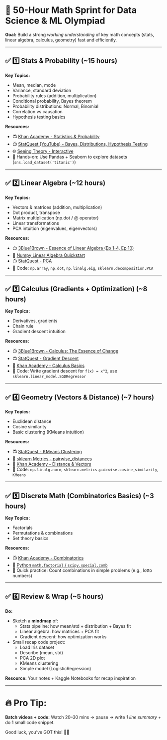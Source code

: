 # 🚀 50-Hour Math Sprint for Data Science & ML Olympiad

**Goal:** Build a strong *working understanding* of key math concepts (stats, linear algebra, calculus, geometry) fast and efficiently.

---

## ✅ 1️⃣ Stats & Probability (~15 hours)

**Key Topics:**
- Mean, median, mode
- Variance, standard deviation
- Probability rules (addition, multiplication)
- Conditional probability, Bayes theorem
- Probability distributions: Normal, Binomial
- Correlation vs causation
- Hypothesis testing basics

**Resources:**
- 📺 [Khan Academy - Statistics & Probability](https://www.khanacademy.org/math/statistics-probability)
- 📺 [StatQuest (YouTube) - Bayes, Distributions, Hypothesis Testing](https://www.youtube.com/c/joshstarmer)
- 🌐 [Seeing Theory - Interactive](https://seeing-theory.brown.edu)
- 📝 Hands-on: Use Pandas + Seaborn to explore datasets (`sns.load_dataset('titanic')`)

---

## ✅ 2️⃣ Linear Algebra (~12 hours)

**Key Topics:**
- Vectors & matrices (addition, multiplication)
- Dot product, transpose
- Matrix multiplication (np.dot / @ operator)
- Linear transformations
- PCA intuition (eigenvalues, eigenvectors)

**Resources:**
- 📺 [3Blue1Brown - Essence of Linear Algebra (Ep 1-4, Ep 10)](https://www.youtube.com/playlist?list=PLZHQObOWTQDMsr9K-rj53DwVRMYO3t5Yr)
- 📖 [Numpy Linear Algebra Quickstart](https://numpy.org/doc/stable/user/quickstart.html)
- 📺 [StatQuest - PCA](https://www.youtube.com/watch?v=FgakZw6K1QQ)
- 📝 Code: `np.array`, `np.dot`, `np.linalg.eig`, `sklearn.decomposition.PCA`

---

## ✅ 3️⃣ Calculus (Gradients + Optimization) (~8 hours)

**Key Topics:**
- Derivatives, gradients
- Chain rule
- Gradient descent intuition

**Resources:**
- 📺 [3Blue1Brown - Calculus: The Essence of Change](https://www.youtube.com/watch?v=WUvTyaaNkzM)
- 📺 [StatQuest - Gradient Descent](https://www.youtube.com/watch?v=sDv4f4s2SB8)
- 📖 [Khan Academy - Calculus Basics](https://www.khanacademy.org/math/calculus-1)
- 📝 Code: Write gradient descent for `f(x) = x^2`, use `sklearn.linear_model.SGDRegressor`

---

## ✅ 4️⃣ Geometry (Vectors & Distance) (~7 hours)

**Key Topics:**
- Euclidean distance
- Cosine similarity
- Basic clustering (KMeans intuition)

**Resources:**
- 📺 [StatQuest - KMeans Clustering](https://www.youtube.com/watch?v=4b5d3muPQmA)
- 📖 [sklearn Metrics - pairwise_distances](https://scikit-learn.org/stable/modules/generated/sklearn.metrics.pairwise_distances.html)
- 📖 [Khan Academy - Distance & Vectors](https://www.khanacademy.org/math/linear-algebra/vectors-and-spaces)
- 📝 Code: `np.linalg.norm`, `sklearn.metrics.pairwise.cosine_similarity`, `KMeans`

---

## ✅ 5️⃣ Discrete Math (Combinatorics Basics) (~3 hours)

**Key Topics:**
- Factorials
- Permutations & combinations
- Set theory basics

**Resources:**
- 📺 [Khan Academy - Combinatorics](https://www.khanacademy.org/math/statistics-probability/probability-library)
- 📖 [Python `math.factorial` / `scipy.special.comb`](https://docs.python.org/3/library/math.html#math.factorial)
- 📝 Quick practice: Count combinations in simple problems (e.g., lotto numbers)

---

## ✅ 6️⃣ Review & Wrap (~5 hours)

**Do:**
- Sketch a **mindmap** of:
    - Stats pipeline: how mean/std + distribution + Bayes fit
    - Linear algebra: how matrices + PCA fit
    - Gradient descent: how optimization works
- Small recap code project:
    - Load Iris dataset
    - Describe (mean, std)
    - PCA 2D plot
    - KMeans clustering
    - Simple model (LogisticRegression)

**Resource:** Your notes + Kaggle Notebooks for recap inspiration

---

# 🔥 Pro Tip:
**Batch videos + code:** Watch 20–30 mins → pause → write *1 line summary* + do 1 small code snippet.

Good luck, you’ve GOT this! 💪🚀

